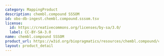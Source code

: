 ```yaml
---
category: MappingProduct
description: chembl.compound SSSOM
id: obo-db-ingest.chembl.compound.sssom.tsv
license:
  id: https://creativecommons.org/licenses/by-sa/3.0/
  label: CC-BY-SA-3.0
name: chembl.compound SSSOM
product_url: https://w3id.org/biopragmatics/resources/chembl.compound/chembl.compound.sssom.tsv
layout: product_detail
---
```

